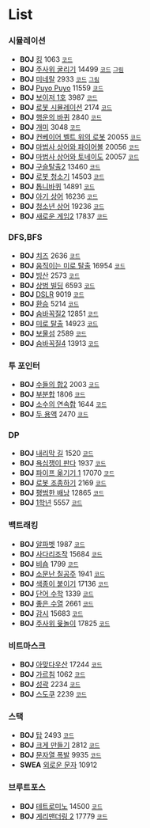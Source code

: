 # List

### 시뮬레이션    
 * **BOJ** [킹](https://www.acmicpc.net/problem/1063) 1063 [`코드`](./boj/Simulation_1063.cpp)  
 * **BOJ** [주사위 굴리기]( https://www.acmicpc.net/problem/14499) 14499 [`코드`](./boj/Simulation_14499.cpp) [`그림`](./imgs/Simulation_14499.PNG)   
 * **BOJ** [미네랄](https://www.acmicpc.net/problem/2933) 2933 [`코드`](./boj/Simulation_2933.cpp) [`그림`](./imgs/Simulation_2933.PNG)   
 * **BOJ** [Puyo Puyo](https://www.acmicpc.net/problem/11559) 11559 [`코드`](./boj/Simulation_11559.cpp)   
 * **BOJ** [보이저 1호](https://www.acmicpc.net/problem/3987) 3987 [`코드`](./boj/Simulation_3987.cpp)   
 * **BOJ** [로봇 시뮬레이션](https://www.acmicpc.net/problem/2174) 2174 [`코드`](./boj/Simulation_2174.cpp)  
 * **BOJ** [행운의 바퀴](https://www.acmicpc.net/problem/2840) 2840 [`코드`](./boj/Simulation_2840.cpp)   
 * **BOJ** [개미](https://www.acmicpc.net/problem/3048) 3048 [`코드`](./boj/Simulation_3048.cpp)   
 * **BOJ** [컨베이어 벨트 위의 로봇](https://www.acmicpc.net/problem/20055) 20055 [`코드`](./boj/Simulation_20055.cpp)   
 * **BOJ** [마법사 상어와 파이어볼](https://www.acmicpc.net/problem/20056)  20056 [`코드`](./boj/Simulation_20056.cpp)   
 * **BOJ** [마법사 상어와 토네이도](https://www.acmicpc.net/problem/20057)  20057 [`코드`](./boj/Simulation_20057.cpp)  
 * **BOJ** [구슬탈출2](https://www.acmicpc.net/problem/13460) 13460 [`코드`](./boj/Simulation_13460.cpp)   
 * **BOJ** [로봇 청소기](https://www.acmicpc.net/problem/14503) 14503 [`코드`](./boj/Simulation_14503.cpp)   
 * **BOJ** [톱니바퀴](https://www.acmicpc.net/problem/14891) 14891 [`코드`](./boj/Simulation_14891.cpp)   
 * **BOJ** [아기 상어](https://www.acmicpc.net/problem/16236) 16236 [`코드`](./boj/Simulation_16236.cpp)   
 * **BOJ** [청소년 상어](https://www.acmicpc.net/problem/19236) 19236 [`코드`](./boj/Simulation_19236.cpp)   
 * **BOJ** [새로운 게임2](https://www.acmicpc.net/problem/17837) 17837 [`코드`](./boj/Simulation_17837.cpp)   


### DFS,BFS  
 * **BOJ** [치즈](https://www.acmicpc.net/problem/2636) 2636 [`코드`](./boj/DFS_BFS_2636.cpp)   
 * **BOJ** [움직이는 미로 탈출](https://www.acmicpc.net/problem/16954) 16954 [`코드`](./boj/DFS_BFS_16954.cpp)   
 * **BOJ** [빙산](https://www.acmicpc.net/problem/2573) 2573 [`코드`](./boj/DFS_BFS_2573.cpp)    
 * **BOJ** [상범 빌딩](https://www.acmicpc.net/problem/6593) 6593 [`코드`](./boj/DFS_BFS_6593.cpp)    
 * **BOJ** [DSLR](https://www.acmicpc.net/problem/9019) 9019 [`코드`](./boj/DFS_BFS_9019.cpp)    
 * **BOJ** [환승](https://www.acmicpc.net/problem/5214) 5214 [`코드`](./boj/DFS_BFS_5214.cpp)   
 * **BOJ** [숨바꼭질2](https://www.acmicpc.net/problem/12851) 12851 [`코드`](./boj/DFS_BFS_12851.cpp)   
 * **BOJ** [미로 탈출](https://www.acmicpc.net/problem/14923) 14923 [`코드`](./boj/DFS_BFS_14923.cpp)  
 * **BOJ** [보물섬](https://www.acmicpc.net/problem/2589) 2589 [`코드`](./boj/DFS_BFS_2589.cpp)  
 * **BOJ** [숨바꼭질4](https://www.acmicpc.net/problem/13913) 13913 [`코드`](./boj/DFS_BFS_13913.cpp)  

  
### 투 포인터 
 * **BOJ** [수들의 합2](https://www.acmicpc.net/problem/2003) 2003 [`코드`](./boj/Two-Pointer_2003.cpp)    
 * **BOJ** [부분합](https://www.acmicpc.net/problem/1806) 1806 [`코드`](./boj/Two-Pointer_1806.cpp)   
 * **BOJ** [소수의 연속합](https://www.acmicpc.net/problem/1644) 1644 [`코드`](./boj/Two-Pointer_1644.cpp)   
 * **BOJ** [두 용액](https://www.acmicpc.net/problem/2470) 2470 [`코드`](./boj/Two-Pointer_2470.cpp)   


### DP
 * **BOJ** [내리막 길](https://www.acmicpc.net/problem/1520) 1520  [`코드`](./boj/DP_1520.cpp)   
 * **BOJ** [욕심쟁이 판다](https://www.acmicpc.net/problem/1937) 1937 [`코드`](./boj/DP_1937.cpp)   
 * **BOJ** [파이프 옮기기 1](https://www.acmicpc.net/problem/17070) 17070 [`코드`](./boj/DP_17070.cpp)  
 * **BOJ** [로봇 조종하기](https://www.acmicpc.net/problem/2169) 2169 [`코드`](./boj/DP_2169.cpp)   
 * **BOJ** [평범한 배낭](https://www.acmicpc.net/problem/12865) 12865 [`코드`](./boj/DP_12865.cpp)   
 * **BOJ** [1학년](https://www.acmicpc.net/problem/5557) 5557 [`코드`](./boj/DP_5557.cpp)   


### 백트래킹
 * **BOJ** [알파벳](https://www.acmicpc.net/problem/1987) 1987 [`코드`](./boj/Backtracking_1987.cpp)    
 * **BOJ** [사다리조작](https://www.acmicpc.net/problem/15684) 15684 [`코드`](./boj/Backtracking_15684.cpp)   
 * **BOJ** [비숍](https://www.acmicpc.net/problem/1799) 1799 [`코드`](./boj/Backtracking_1799.cpp)   
 * **BOJ** [소문난 칠공주](https://www.acmicpc.net/problem/1941) 1941 [`코드`](./boj/Backtracking_1941.cpp)  
 * **BOJ** [색종이 붙이기](https://www.acmicpc.net/problem/17136) 17136 [`코드`](./boj/Backtracking_17136.cpp)  
 * **BOJ** [단어 수학](https://www.acmicpc.net/problem/1339) 1339 [`코드`](./boj/Backtracking_1339.cpp)  
 * **BOJ** [좋은 수열](https://www.acmicpc.net/problem/2661) 2661 [`코드`](./boj/Backtracking_2661.cpp)  
 * **BOJ** [감시](https://www.acmicpc.net/problem/15683) 15683 [`코드`](./boj/Backtracking_15683.cpp)  
 * **BOJ** [주사위 윷놀이](https://www.acmicpc.net/problem/17825) 17825 [`코드`](./boj/Backtracking_17825.cpp)  


### 비트마스크
 * **BOJ** [아맞다우산](https://www.acmicpc.net/problem/17244) 17244 [`코드`](./boj/Bitmask_17244.cpp)   
 * **BOJ** [가르침](https://www.acmicpc.net/problem/1062) 1062 [`코드`](./boj/Bitmask_1062.cpp)   
 * **BOJ** [성곽](https://www.acmicpc.net/problem/2234) 2234 [`코드`](./boj/Bitmask_2234.cpp)   
 * **BOJ** [스도쿠](https://www.acmicpc.net/problem/2239) 2239 [`코드`](./boj/Bitmask_2239.cpp)   


### 스택
 * **BOJ** [탑](https://www.acmicpc.net/problem/2493) 2493 [`코드`](./boj/Stack_2493.cpp)  
 * **BOJ** [크게 만들기](https://www.acmicpc.net/problem/2812) 2812 [`코드`](./boj/Stack_2812.cpp)  
 * **BOJ** [문자열 폭발](https://www.acmicpc.net/problem/9935) 9935 [`코드`](./boj/Stack_9935.cpp)  
 * **SWEA** [외로운 문자](https://swexpertacademy.com/main/code/problem/problemDetail.do?problemLevel=3&passFilterYn=Y&contestProbId=AXVJuEvqLAADFASe&categoryId=AXVJuEvqLAADFASe&categoryType=CODE&problemTitle=&orderBy=FIRST_REG_DATETIME&selectCodeLang=ALL&select-1=P&pageSize=10&pageIndex=1) 10912


### 브루트포스
* **BOJ** [테트로미노](https://www.acmicpc.net/problem/14500) 14500 [`코드`](./boj/Bruteforce_14500.cpp)  
* **BOJ** [게리맨더링 2](https://www.acmicpc.net/problem/17779) 17779 [`코드`](./boj/Bruteforce_17779.cpp)  


